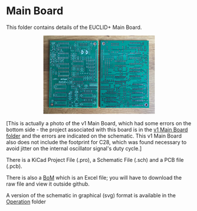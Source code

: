 # Main Board
This folder contains details of the EUCLID+ Main Board.

<p width=100%, align="center">
<img width=60%, src="https://github.com/m0xpd/EUCLIDplus/blob/main/Hardware/Images/Main%20Board.jpg">
</p>

[This is actually a photo of the v1 Main Board, which had some errors on the bottom side - the project associated with this board is in the [v1 Main Board folder](https://github.com/m0xpd/EUCLIDplus/tree/main/Hardware/Main%20Board/v1%20Main%20Board) and the errors are indicated on the schematic. This v1 Main Board also does not include the footprint for C28, which was found necessary to avoid jitter on the internal oscillator signal's duty cycle.]

There is a KiCad Project File (.pro), a Schematic File (.sch) and a PCB file (.pcb).

There is also a [BoM](https://github.com/m0xpd/EUCLIDplus/blob/main/Hardware/Main%20Board/Euclid%2B%20Main%20Board%20BoM.xlsx) which is an Excel file; you will have to download the raw file and view it outside github. 

A version of the schematic in graphical (svg) format is available in the [Operation](https://github.com/m0xpd/EUCLIDplus/tree/main/Operation#readme) folder
